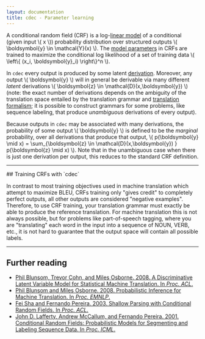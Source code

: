 ```yaml
---
layout: documentation
title: cdec - Parameter learning
---
```


A conditional random field (CRF) is a log-[linear model](../concepts/linear-models.html) of a conditional (given input <span>\\( x \\)</span>) probability distribution over structured outputs <span>\\( \boldsymbol{y} \in \mathcal{Y}(x) \\)</span>. The [model parameters](../concepts/weights.html) in CRFs are trained to maximize the conditional log likelihood of a set of training data <span>\\( \left\\{ (x_i, \boldsymbol{y}_i) \right\\}^n \\)</span>.

In `cdec` every output is produced by some latent [derivation](../concepts/derivations.html). Moreover, any output <span>\\( \boldsymbol{y} \\)</span> will in general be derivable via many different *latent* derivations <span>\\( \boldsymbol{z} \in \mathcal{D}(x,\boldsymbol{y}) \\)</span> (note: the exact number of derivations depends on the ambiguity of the translation space entailed by the translation grammar and [translation formalism](../concepts/formalism.html); it is possible to construct grammars for some problems, like sequence labeling, that produce *unambiguous* derivations of every output).

Because outputs in `cdec` may be associated with many derivations, the probability of some output <span>\\( \boldsymbol{y} \\)</span> is defined to be the *marginal* probability, over all derivations that produce that output, <span>\\( p(\boldsymbol{y} \mid x) = \sum_{\boldsymbol{z} \in \mathcal{D}(x,\boldsymbol{y}) } p(\boldsymbol{z} \mid x) \\)</span>. Note that in the unambiguous case when there is just one derivation per output, this reduces to the standard CRF definition.

<hr/>
## Training CRFs with `cdec`

In contrast to most training objectives used in machine translation which attempt to maximize BLEU, CRFs training only "gives credit" to completely perfect outputs, all other outputs are considered "negative examples". Therefore, to use CRF training, your translation grammar must exactly be able to produce the reference translation. For machine translation this is not always possible, but for problems like part-of-speech tagging, where you are "translating" each word in the input into a sequence of NOUN, VERB, etc., it is not hard to guarantee that the output space will contain all possible labels.

<hr/>

## Further reading
* [Phil Blunsom, Trevor Cohn, and Miles Osborne. 2008. A Discriminative Latent Variable Model for Statistical Machine Translation. In *Proc. ACL*.](http://www.aclweb.org/anthology/P/P08/P08-1024.pdf)
* [Phil Blunsom and Miles Osborne. 2008. Probabilistic Inference for Machine Translation. In *Proc. EMNLP*.](http://aclweb.org/anthology-new/D/D08/D08-1023.pdf)
* [Fei Sha and Fernando Pereira. 2003. Shallow Parsing with Conditional Random Fields. In *Proc. ACL*.](http://www-bcf.usc.edu/~feisha/pubs/shallow03.pdf)
* [John D. Lafferty, Andrew McCallum, and Fernando Pereira. 2001. Conditional Random Fields: Probabilistic Models for Segmenting and Labeling Sequence Data. In *Proc. ICML*.](http://repository.upenn.edu/cgi/viewcontent.cgi?article=1162&context=cis_papers)
